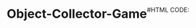 # Object-Collector-Game

#HTML CODE:
<!DOCTYPE html>
<html>
<head>
    <title>Collecting Objects Game</title>
    <link rel="icon" type="image" href="favicon.jpg">
    <style>
        body {
            margin: 0;
            padding: 0;
            display: flex;
            justify-content: center;
            align-items: center;
            height: 100vh;
            background-image: url(favicon.jpg);
            background-size:71%;
           
            font-family: Arial, Helvetica, sans-serif, sans-serif;

            
        }

        canvas {
            border: 2px solid #333;
            border-radius: 25px;
            box-shadow: 0 0 10px rgba(93, 52, 52, 0.3);
            background-image: url(canvas.jpg);
            background-position: center;
            background-size: 120%;
        }
    </style>
</head>
<body>
    <canvas id="gameCanvas" width="800" height="600"></canvas>
    <script src="game.js"></script>
</body>
</html>

This HTML document defines a webpage for a "Collecting Objects Game." It includes a head section with a title and favicon, while the body contains a canvas element for game rendering and a linked JavaScript file ("game.js") for game logic. The CSS styles specify the appearance of the body and canvas, with background images and various visual properties. The canvas is set to 800x600 pixels and features a border, border-radius, and box shadow. The overall design centers the content, uses a specific font family, and creates an immersive visual experience for the game.


#Javascript code:

const canvas = document.getElementById('gameCanvas');
const ctx = canvas.getContext('2d');

let player = {
    x: canvas.width / 2,
    y: canvas.height - 30,
    width: 70,
    height: 15,
    score: 0,
    speed: 15
    
    
};

let fallingObject = {
    x: Math.random() * (canvas.width - 20),
    y: 0,
    width: 20,
    height: 11.5,
    speed: 1// Increased falling object speed
};

function update() {
    if (player.x < fallingObject.x + fallingObject.width &&
        player.x + player.width > fallingObject.x &&
        player.y < fallingObject.y + fallingObject.height &&
        player.y + player.height > fallingObject.y) {
        player.score += 10;
        fallingObject.x = Math.random() * (canvas.width - 20);
        fallingObject.y = 0;
    }

    fallingObject.y += fallingObject.speed;

    if (fallingObject.y > canvas.height) {
        showTryAgainMessage();
        return; // Stop updating when "Try Again" message is displayed
    }

    ctx.clearRect(0, 0, canvas.width, canvas.height);
    ctx.fillStyle = 'black';
    ctx.fillRect(player.x, player.y, player.width, player.height);

    ctx.fillStyle = 'maroon';
    ctx.fillRect(fallingObject.x, fallingObject.y, fallingObject.width, fallingObject.height);

    ctx.fillStyle = '#03020a';
    ctx.font = '30px Arial';
    ctx.fillText('Score: ' + player.score, 10, 30);

    requestAnimationFrame(update);
}

function showTryAgainMessage() {
    ctx.clearRect(0, 0, canvas.width, canvas.height);

    ctx.font = '29px Arial';
   
    ctx.fillStyle = 'black';
    ctx.fillText('----Object dropped! Press Enter to try again----', canvas.width / 2 - 300, canvas.height / 2);
}

document.addEventListener('keydown', function(event) {
    if (event.key === 'Enter' && fallingObject.y > canvas.height) {
        player.score = 0;
        fallingObject.x = Math.random() * (canvas.width - 20);
        fallingObject.y = 0;
        update(); // Start the game loop again
    } else if (event.key === 'ArrowLeft' && player.x > 0) {
        player.x -= player.speed;
    } else if (event.key === 'ArrowRight' && player.x < canvas.width - player.width) {
        player.x += player.speed;
    }
});

update();


The provided JavaScript code implements a simple browser-based game using the HTML5 canvas element. The game involves a player-controlled rectangular object at the bottom of the canvas that attempts to catch falling objects represented by smaller rectangles. When a collision occurs between the player and a falling object, the player's score increases, and a new falling object is generated. The game continuously updates and renders the elements on the canvas, displaying the player's score and a "Try Again" message when a falling object reaches the bottom. Players can restart the game by pressing the 'Enter' key, and the player object can be moved horizontally using the left and right arrow keys. The code utilizes the canvas 2D context and incorporates event listeners for keyboard input. The game loop is maintained through the use of the `requestAnimationFrame` function.
